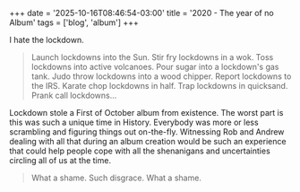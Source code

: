 +++
date = '2025-10-16T08:46:54-03:00'
title = '2020 - The year of no Album'
tags = ['blog', 'album']
+++

I hate the lockdown.

> Launch lockdowns into the Sun. Stir fry lockdowns in a wok. Toss lockdowns into active volcanoes. Pour sugar into a lockdown's gas tank. Judo throw lockdowns into a wood chipper. Report lockdowns to the IRS. Karate chop lockdowns in half. Trap lockdowns in quicksand. Prank call lockdowns... 

Lockdown stole a First of October album from existence. The worst part is this was such a unique time in History. Everybody was more or less scrambling and figuring things out on-the-fly. Witnessing Rob and Andrew dealing with all that during an album creation would be such an experience that could help people cope with all the shenanigans and uncertainties circling all of us at the time.

> What a shame. Such disgrace. What a shame.